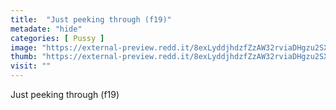 ```yaml
---
title:  "Just peeking through (f19)"
metadate: "hide"
categories: [ Pussy ]
image: "https://external-preview.redd.it/8exLyddjhdzfZzAW32rviaDHgzu2SXR2JNyNxDfEyhg.jpg?auto=webp&s=cbbf88204541f6557c6de561dc26d37b226787e6"
thumb: "https://external-preview.redd.it/8exLyddjhdzfZzAW32rviaDHgzu2SXR2JNyNxDfEyhg.jpg?width=1080&crop=smart&auto=webp&s=676588b47b10f695090fae4a5eab776db0b4cad4"
visit: ""
---
```

Just peeking through (f19)
